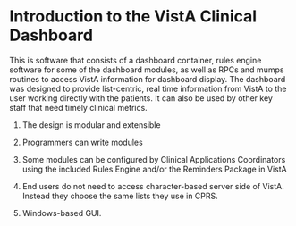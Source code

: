# Introduction to the VistA Clinical Dashboard
This is software that consists of a dashboard container, rules engine software
for some of the dashboard modules, as well as RPCs and mumps routines to access
VistA information for dashboard display. The dashboard was designed to provide
list-centric, real time information from VistA to the user working directly
with the patients. It can also be used by other key staff that need timely
clinical metrics.

 1. The design is modular and extensible

 2. Programmers can write modules

 3. Some modules can be configured by Clinical Applications Coordinators using
    the included Rules Engine and/or the Reminders Package in VistA

 4. End users do not need to access character-based server side of VistA.
    Instead they choose the same lists they use in CPRS.

 5. Windows-based GUI.


